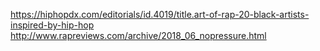 https://hiphopdx.com/editorials/id.4019/title.art-of-rap-20-black-artists-inspired-by-hip-hop
http://www.rapreviews.com/archive/2018_06_nopressure.html
